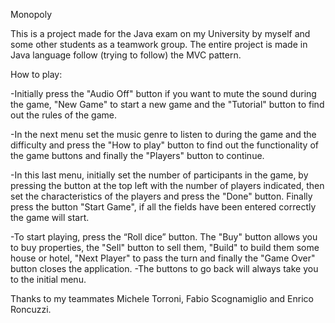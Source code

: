 ﻿Monopoly
 
 This is a project made for the Java exam on my University by myself and some other students as a teamwork group. The entire project is made in Java language follow (trying to follow) the MVC pattern.

How to play: 

-Initially press the "Audio Off" button if you want to mute the sound during the game, "New Game" to start a new game and the "Tutorial" button to find out the rules of the game. 

-In the next menu set the music genre to listen to during the game and the difficulty and press the "How to play" button to find out the functionality of the game buttons and finally the "Players" button to continue. 

-In this last menu, initially set the number of participants in the game, by pressing the button at the top left with the number of players indicated, then set the characteristics of the players and press the "Done" button. Finally press the button "Start Game", if all the fields have been entered correctly the game will start. 

-To start playing, press the “Roll dice” button. The "Buy" button allows you to buy properties, the "Sell" button to sell them, "Build" to build them some house or hotel, "Next Player" to pass the turn and finally the "Game Over" button closes the application. -The buttons to go back will always take you to the initial menu.

Thanks to my teammates Michele Torroni, Fabio Scognamiglio and Enrico Roncuzzi.
